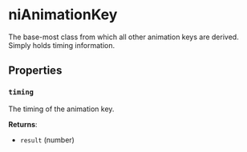 # niAnimationKey
<div class="search_terms" style="display: none">nianimationkey, animationkey</div>

<!---
	This file is autogenerated. Do not edit this file manually. Your changes will be ignored.
	More information: https://github.com/MWSE/MWSE/tree/master/docs
-->

The base-most class from which all other animation keys are derived. Simply holds timing information.

## Properties

### `timing`
<div class="search_terms" style="display: none">timing</div>

The timing of the animation key.

**Returns**:

* `result` (number)

